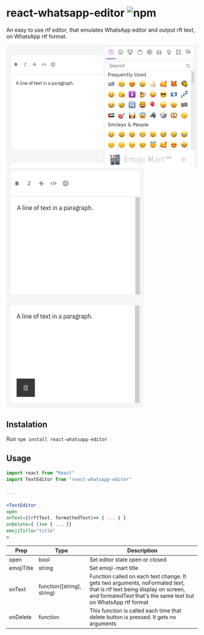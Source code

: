 # react-whatsapp-editor ![npm](https://img.shields.io/npm/v/react-whatsapp-text-editor)

An easy to use rtf editor, that emulates WhatsApp editor and output rft text, on WhatsApp rtf format.

![Component emoji piker opened](https://github.com/BrianStefanovich/react-whatsapp-editor/blob/master/img/emoji.png)
![Component opened](https://github.com/BrianStefanovich/react-whatsapp-editor/blob/master/img/open.png)
![Component closed](https://github.com/BrianStefanovich/react-whatsapp-editor/blob/master/img/closed.png)


## Instalation

Run ```npm install react-whatsapp-editor```

## Usage

```jsx
import react from "React"
import TextEditor from "react-whatsapp-editor"

...

<TextEditor 
open
onText={(rftText, formattedText)=> { ... } }
onDelete={ ()=> { ... }}
emojiTitle="title"
>
```

| Prop |Type| Description |
|------|----|-------------|
|open|bool|Set editor state open or closed|
|emojiTitle|string|Set emoji-mart title|
|onText|function([string], string)|Function called on each text change. It gets two arguments, noFormated text, that is rtf text being display on screen, and formatedText that's the same text but on WhatsApp rtf format|
|onDelete|function|This function is called each time that delete button is pressed. It gets no arguments|
